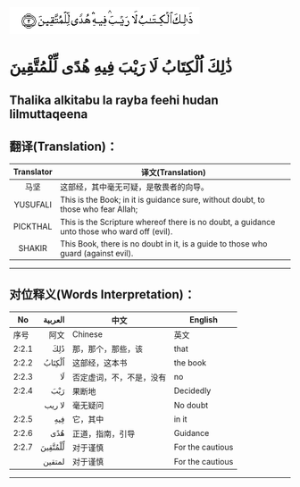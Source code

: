 ![002:002](images/002_002.gif)

# ذَٰلِكَ اُلْكِتَابُ لَا رَيْبَ فِيهِ هُدًى لِّلْمُتَّقِينَ

## Thalika alkitabu la rayba feehi hudan lilmuttaqeena

## 翻译(Translation)：

| Translator | 译文(Translation)                                            |
| :--------: | ------------------------------------------------------------ |
|    马坚    | 这部经，其中毫无可疑，是敬畏者的向导。                       |
|  YUSUFALI  | This is the Book; in it is guidance sure, without doubt, to those who fear Allah; |
|  PICKTHAL  | This is the Scripture whereof there is no doubt, a guidance unto those who ward off (evil). |
|   SHAKIR   | This Book, there is no doubt in it, is a guide to those who guard (against evil). |

---

## 对位释义(Words Interpretation)：

| No    | العربية | 中文                     | English          |
| ----- | ------: | ------------------------ | ---------------- |
| 序号  |    阿文 | Chinese                  | 英文             |
| 2:2.1 |     ذَٰلِكَ | 那，那个，那些，该       | that             |
| 2:2.2 |  اُلْكِتَابُ | 这部经，这本书           | the book         |
| 2:2.3 |      لَا | 否定虚词，不，不是，没有 | no               |
| 2:2.4 |     رَيْبَ | 果断地                   | Decidedly        |
|       |  لا ريب | 毫无疑问                 | No doubt         |
| 2:2.5 |     فِيهِ | 它，其中                 | in it            |
| 2:2.6 |     هُدًى | 正道，指南，引导         | Guidance         |
| 2:2.7 | لِّلْمُتَّقِينَ | 对于谨慎                 | For the cautious |
|       |  لمتقين | 对于谨慎                 | For the cautious |

---

